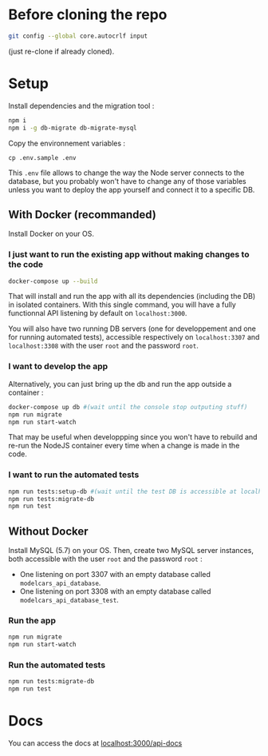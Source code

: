 # Before cloning the repo
```sh
git config --global core.autocrlf input
```
(just re-clone if already cloned).

# Setup

Install dependencies and the migration tool :
```sh
npm i
npm i -g db-migrate db-migrate-mysql
```
Copy the environnement variables : 
```
cp .env.sample .env
```
This `.env` file allows to change the way the Node server connects to the database, but you probably won't have to change any of those variables unless you want to deploy the app yourself and connect it to a specific DB.

## With Docker (recommanded)

Install Docker on your OS.

### I just want to run the existing app without making changes to the code
```sh
docker-compose up --build
```
That will install and run the app with all its dependencies (including the DB) in isolated containers. With this single command, you will have a fully functionnal API listening by default on `localhost:3000`. 

You will also have two running DB servers (one for developpement and one for running automated tests), accessible respectively on `localhost:3307` and `localhost:3308` with the user `root` and the password `root`.

### I want to develop the app

Alternatively, you can just bring up the db and run the app outside a container :
```sh
docker-compose up db #(wait until the console stop outputing stuff)
npm run migrate
npm run start-watch
```
That may be useful when developpping since you won't have to rebuild and re-run the NodeJS container every time when a change is made in the code.

### I want to run the automated tests
```sh
npm run tests:setup-db #(wait until the test DB is accessible at localhost:3307)
npm run tests:migrate-db
npm run test
```

## Without Docker

Install MySQL (5.7) on your OS. 
Then, create two MySQL server instances, both accessible with the user `root` and the password `root` : 
- One listening on port 3307 with an empty database called `modelcars_api_database`. 
- One listening on port 3308 with an empty database called `modelcars_api_database_test`.

### Run the app

```sh
npm run migrate
npm run start-watch
```

### Run the automated tests

```sh
npm run tests:migrate-db
npm run test
```

# Docs
You can access the docs at [localhost:3000/api-docs](http://localhost:3000/api-docs)

